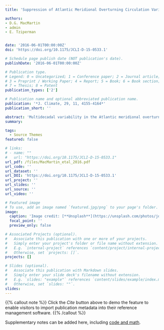 ```yaml
---
title: 'Suppression of Atlantic Meridional Overturning Circulation Variability at increased CO2'

authors:
- D.G. MacMartin
- admin 
- E. Tziperman


date: '2016-06-01T00:00:00Z'
doi: 'https://doi.org/10.1175/JCLI-D-15-0533.1'

# Schedule page publish date (NOT publication's date).
publishDate: '2016-06-01T00:00:00Z'

# Publication type.
# Legend: 0 = Uncategorized; 1 = Conference paper; 2 = Journal article;
# 3 = Preprint / Working Paper; 4 = Report; 5 = Book; 6 = Book section;
# 7 = Thesis; 8 = Patent
publication_types: ['2']

# Publication name and optional abbreviated publication name.
publication: '*J. Climate, 29, 11, 4155-4164*'
publication_short: ''

abstract: 'Multidecadal variability in the Atlantic meridional overturning circulation (AMOC) is shown to differ significantly between the 4 × CO2 and preindustrial control simulations of the GFDL Earth System Model, version 2M (ESM2M) general circulation model (GCM). In the preindustrial simulation, this model has a peak in the power spectrum of both AMOC and northward heat transport at latitudes between 26° and 50°N. In the 4 × CO2 simulation, the only significant spectral peak is near 60°N. Understanding these differences is important for understanding the effect of future climate change on climate variability, as well as for providing insight into the physics underlying AMOC variability. Transfer function analysis demonstrates that the shift is predominantly due to a shift in the internal ocean dynamics rather than a change in stochastic atmospheric forcing. Specifically, the reduction in variance from 26° to 45°N is due to an increased stratification east of Newfoundland that results from the shallower and weaker mean overturning. The reduced AMOC variance that accompanies the reduced mean value of the AMOC at 4 × CO2 differs from predictions of simple box models that predict a weaker circulation to be closer to a stability bifurcation point and, therefore, be accompanied by amplified variability. The high-latitude variability in the 4 × CO2 simulation is related to the advection of anomalies by the subpolar gyre, distinct from the variability mechanism in the control simulation at lower latitudes. The 4 × CO2 variability has only a small effect on midlatitude meridional heat transport, but does significantly affect sea ice in the northern North Atlantic.'
summary: 

tags:
  - Source Themes
featured: false

# links:
# - name: ""
#   url: "https://doi.org/10.1175/JCLI-D-15-0533.1"
url_pdf: /files/MacMartin_etal_2016.pdf
url_code: ''
url_dataset: ''
url_DOI: 'https://doi.org/10.1175/JCLI-D-15-0533.1'
url_project: ''
url_slides: ''
url_source: ''
url_video: ''

# Featured image
# To use, add an image named `featured.jpg/png` to your page's folder.
image:
  caption: 'Image credit: [**Unsplash**](https://unsplash.com/photos/jdD8gXaTZsc)'
  focal_point: ''
  preview_only: false

# Associated Projects (optional).
#   Associate this publication with one or more of your projects.
#   Simply enter your project's folder or file name without extension.
#   E.g. `internal-project` references `content/project/internal-project/index.md`.
#   Otherwise, set `projects: []`.
projects: []

# Slides (optional).
#   Associate this publication with Markdown slides.
#   Simply enter your slide deck's filename without extension.
#   E.g. `slides: "example"` references `content/slides/example/index.md`.
#   Otherwise, set `slides: ""`.
slides:
---
```


{{% callout note %}}
Click the _Cite_ button above to demo the feature to enable visitors to import publication metadata into their reference management software.
{{% /callout %}}

Supplementary notes can be added here, including [code and math](https://wowchemy.com/docs/content/writing-markdown-latex/).
